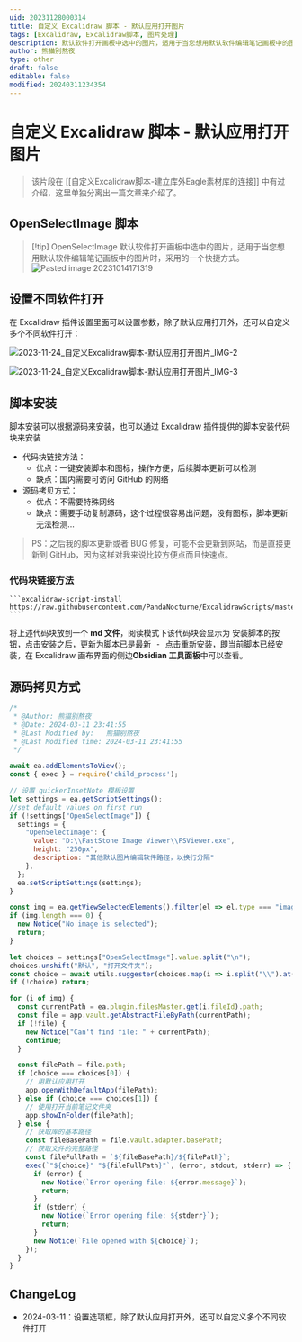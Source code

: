 ```yaml
---
uid: 20231128000314
title: 自定义 Excalidraw 脚本 - 默认应用打开图片
tags: [Excalidraw, Excalidraw脚本, 图片处理]
description: 默认软件打开画板中选中的图片，适用于当您想用默认软件编辑笔记画板中的图片时，采用的一个快捷方式。
author: 熊猫别熬夜
type: other
draft: false
editable: false
modified: 20240311234354
---
```


# 自定义 Excalidraw 脚本 - 默认应用打开图片

> 该片段在 [[自定义Excalidraw脚本-建立库外Eagle素材库的连接]] 中有过介绍，这里单独分离出一篇文章来介绍了。

## OpenSelectImage 脚本

> [!tip] OpenSelectImage
> 默认软件打开画板中选中的图片，适用于当您想用默认软件编辑笔记画板中的图片时，采用的一个快捷方式。
> ![Pasted image 20231014171319](https://cdn.pkmer.cn/images/Pasted%20image%2020231014171319.png!pkmer)

## 设置不同软件打开

在 Excalidraw 插件设置里面可以设置参数，除了默认应用打开外，还可以自定义多个不同软件打开：

![2023-11-24_自定义Excalidraw脚本-默认应用打开图片_IMG-2](https://cdn.pkmer.cn/images/202403112344315.png!pkmer)

![2023-11-24_自定义Excalidraw脚本-默认应用打开图片_IMG-3](https://cdn.pkmer.cn/images/202403112344316.png!pkmer)

## 脚本安装

脚本安装可以根据源码来安装，也可以通过 Excalidraw 插件提供的脚本安装代码块来安装

- 代码块链接方法：
	- 优点：一键安装脚本和图标，操作方便，后续脚本更新可以检测
	- 缺点：国内需要可访问 GitHub 的网络
- 源码拷贝方式：
	- 优点：不需要特殊网络
	- 缺点：需要手动复制源码，这个过程很容易出问题，没有图标，脚本更新无法检测…

> PS：之后我的脚本更新或者 BUG 修复，可能不会更新到网站，而是直接更新到 GitHub，因为这样对我来说比较方便点而且快速点。

### 代码块链接方法

````
```excalidraw-script-install
https://raw.githubusercontent.com/PandaNocturne/ExcalidrawScripts/master/PandaScripts/OpenSelectImage.md
```
````

将上述代码块放到一个 **md 文件**，阅读模式下该代码块会显示为 <kbd>安装脚本</kbd>的按钮，点击安装之后，更新为<kbd>脚本已是最新 - 点击重新安装</kbd>，即当前脚本已经安装，在 Excalidraw 画布界面的侧边**Obsidian 工具面板**中可以查看。

## 源码拷贝方式

```javascript
/*
 * @Author: 熊猫别熬夜 
 * @Date: 2024-03-11 23:41:55 
 * @Last Modified by:   熊猫别熬夜 
 * @Last Modified time: 2024-03-11 23:41:55 
 */

await ea.addElementsToView();
const { exec } = require('child_process');

// 设置 quickerInsetNote 模板设置
let settings = ea.getScriptSettings();
//set default values on first run
if (!settings["OpenSelectImage"]) {
  settings = {
    "OpenSelectImage": {
      value: "D:\\FastStone Image Viewer\\FSViewer.exe",
      height: "250px",
      description: "其他默认图片编辑软件路径，以换行分隔"
    },
  };
  ea.setScriptSettings(settings);
}

const img = ea.getViewSelectedElements().filter(el => el.type === "image");
if (img.length === 0) {
  new Notice("No image is selected");
  return;
}

let choices = settings["OpenSelectImage"].value.split("\n");
choices.unshift("默认", "打开文件夹");
const choice = await utils.suggester(choices.map(i => i.split("\\").at(-1).replace("\.exe", "")), choices, "图片打开的方式");
if (!choice) return;

for (i of img) {
  const currentPath = ea.plugin.filesMaster.get(i.fileId).path;
  const file = app.vault.getAbstractFileByPath(currentPath);
  if (!file) {
    new Notice("Can't find file: " + currentPath);
    continue;
  }

  const filePath = file.path;
  if (choice === choices[0]) {
    // 用默认应用打开
    app.openWithDefaultApp(filePath);
  } else if (choice === choices[1]) {
    // 使用打开当前笔记文件夹
    app.showInFolder(filePath);
  } else {
    // 获取库的基本路径
    const fileBasePath = file.vault.adapter.basePath;
    // 获取文件的完整路径
    const fileFullPath = `${fileBasePath}/${filePath}`;
    exec(`"${choice}" "${fileFullPath}"`, (error, stdout, stderr) => {
      if (error) {
        new Notice(`Error opening file: ${error.message}`);
        return;
      }
      if (stderr) {
        new Notice(`Error opening file: ${stderr}`);
        return;
      }
      new Notice(`File opened with ${choice}`);
    });
  }
}
```

## ChangeLog

- 2024-03-11：设置选项框，除了默认应用打开外，还可以自定义多个不同软件打开
